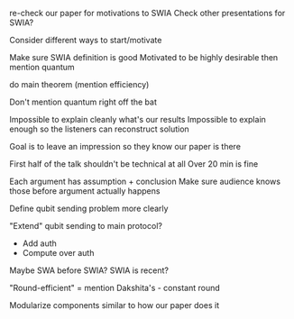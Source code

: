 re-check our paper for motivations to SWIA
Check other presentations for SWIA?

Consider different ways to start/motivate

Make sure SWIA definition is good
Motivated to be highly desirable
then mention quantum

do main theorem (mention efficiency)

Don't mention quantum right off the bat

Impossible to explain cleanly what's our results
Impossible to explain enough so the listeners can reconstruct solution

Goal is to leave an impression so they know our paper is there

First half of the talk shouldn't be technical at all
Over 20 min is fine

Each argument has assumption + conclusion
Make sure audience knows those before argument actually happens

Define qubit sending problem more clearly

"Extend" qubit sending to main protocol?
* Add auth
* Compute over auth

Maybe SWA before SWIA?
SWIA is recent?

"Round-efficient" = mention Dakshita's - constant round

Modularize components similar to how our paper does it
